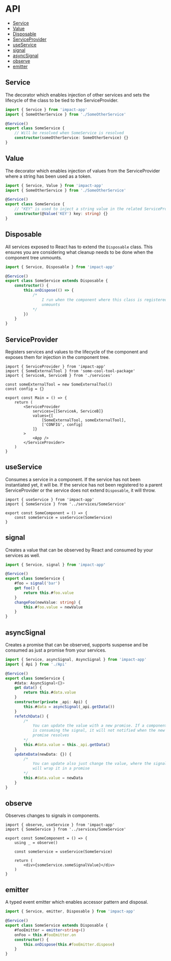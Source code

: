 # API

- [Service](#service)
- [Value](#value)
- [Disposable](#disposable)
- [ServiceProvider](#serviceprovider)
- [useService](#useservice)
- [signal](#signal)
- [asyncSignal](#asyncSignal)
- [observe](#observe)
- [emitter](#emitter)

## Service

The decorator which enables injection of other services and sets the lifecycle of the class to be tied to the ServiceProvider.

```ts
import { Service } from 'impact-app'
import { SomeOtherService } from './SomeOtherService'

@Service()
export class SomeService {
    // Will be resolved when SomeService is resolved
    constructor(someOtherService: SomeOtherService) {}
}
```

## Value

The decorator which enables injection of values from the ServiceProvider where a string has been used as a token.

```ts
import { Service, Value } from 'impact-app'
import { SomeOtherService } from './SomeOtherService'

@Service()
export class SomeService {
    // "KEY" is used to inject a string value in the related ServiceProvider
    constructor(@Value('KEY') key: string) {}
}
```

## Disposable

All services exposed to React has to extend the `Disposable` class. This ensures you are considering what cleanup needs to be done when the component tree unmounts.

```ts
import { Service, Disposable } from 'impact-app'

@Service()
export class SomeService extends Disposable {
    constructor() {
        this.onDispose(() => {
            /*
                I run when the component where this class is registered
                unmounts
            */
        })
    }
}
```

## ServiceProvider

Registers services and values to the lifecycle of the component and exposes them for injection in the component tree.

```tsx
import { ServiceProvider } from 'impact-app'
import { SomeExternalTool } from 'some-cool-tool-package'
import { ServiceA, ServiceB } from './services'

const someExternalTool = new SomeExternalTool()
const config = {}

export const Main = () => {
    return (
        <ServiceProvider
            services={[ServiceA, ServiceB]}
            values={[
                [SomeExternalTool, someExternalTool],
                ['CONFIG', config]
            ]}
        >
            <App />
        </ServiceProvider>
    )
}
```

## useService

Consumes a service in a component. If the service has not been instantiated yet, it will be. If the service has not been registered to a parent ServiceProvider or the service does not extend `Disposable`, it will throw.

```tsx
import { useService } from 'impact-app'
import { SomeService } from '../services/SomeService'

export const SomeComponent = () => {
    const someService = useService(SomeService)
}
```

## signal

Creates a value that can be observed by React and consumed by your services as well.

```ts
import { Service, signal } from 'impact-app'

@Service()
export class SomeService {
    #foo = signal('bar')
    get foo() {
        return this.#foo.value
    }
    changeFoo(newValue: string) {
        this.#foo.value = newValue
    }
}
```

## asyncSignal

Creates a promise that can be observed, supports suspense and be consumed as just a promise from your services.

```ts
import { Service, asyncSignal, AsyncSignal } from 'impact-app'
import { Api } from './Api'

@Service()
export class SomeService {
    #data: AsyncSignal<{}>
    get data() {
        return this.#data.value
    }
    constructor(private _api: Api) {
        this.#data = asyncSignal(_api.getData())
    }
    refetchData() {
        /*
            You can update the value with a new promise. If a component
            is consuming the signal, it will not notified when the new
            promise resolves
        */
        this.#data.value = this._api.getData()
    }
    updateData(newData: {}) {
        /*
            You can update also just change the value, where the signal
            will wrap it in a promise
        */
        this.#data.value = newData
    }
}
```

## observe

Observes changes to signals in components.

```tsx
import { observe, useService } from 'impact-app'
import { SomeService } from '../services/SomeService'

export const SomeComponent = () => {
    using _ = observe()

    const someService = useService(SomeService)

    return (
        <div>{someService.someSignalValue}</div>
    )
}
```

## emitter

A typed event emitter which enables accessor pattern and disposal.

```ts
import { Service, emitter, Disposable } from 'impact-app'

@Service()
export class SomeService extends Disposable {
    #fooEmitter = emitter<string>()
    onFoo = this.#fooEmitter.on
    constructor() {
        this.onDispose(this.#fooEmitter.dispose)
    }
}
```

